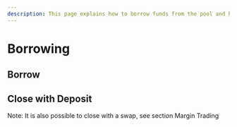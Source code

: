 ```yaml
---
description: This page explains how to borrow funds from the pool and how to repay them.
---
```


# Borrowing

## Borrow

## Close with Deposit

Note: It is also possible to close with a swap, see section Margin Trading
